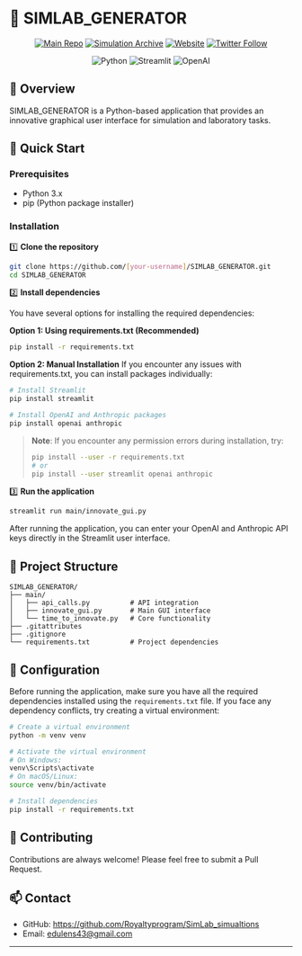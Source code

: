 # 🧪 SIMLAB_GENERATOR

<div align="center">

[![Main Repo](https://img.shields.io/badge/Main_Repo-SimLab-black?style=flat&logo=github)](https://github.com/Royaltyprogram/SimLab)
[![Simulation Archive](https://img.shields.io/badge/Archive-Simulations-blue?style=flat&logo=github)](https://github.com/Royaltyprogram/SimLab_simualtions)
[![Website](https://img.shields.io/badge/website-simlab.info-blue?style=flat&logo=internet-explorer)](https://simlabapp.com)
[![Twitter Follow](https://img.shields.io/badge/follow-%40SimLab__official-1DA1F2?logo=twitter&style=flat)](https://twitter.com/sim_lab)

![Python](https://img.shields.io/badge/Python-3.x-blue?style=for-the-badge&logo=python)
![Streamlit](https://img.shields.io/badge/Streamlit-1.40.2-FF4B4B?style=for-the-badge&logo=streamlit)
![OpenAI](https://img.shields.io/badge/OpenAI-1.56.0-412991?style=for-the-badge&logo=openai)

</div>

## 📌 Overview
SIMLAB_GENERATOR is a Python-based application that provides an innovative graphical user interface for simulation and laboratory tasks.

## 🚀 Quick Start

### Prerequisites
- Python 3.x
- pip (Python package installer)

### Installation

1️⃣ **Clone the repository**
```bash
git clone https://github.com/[your-username]/SIMLAB_GENERATOR.git
cd SIMLAB_GENERATOR
```

2️⃣ **Install dependencies**

You have several options for installing the required dependencies:

**Option 1: Using requirements.txt (Recommended)**
```bash
pip install -r requirements.txt
```

**Option 2: Manual Installation**
If you encounter any issues with requirements.txt, you can install packages individually:
```bash
# Install Streamlit
pip install streamlit

# Install OpenAI and Anthropic packages
pip install openai anthropic
```

> **Note**: If you encounter any permission errors during installation, try:
> ```bash
> pip install --user -r requirements.txt
> # or
> pip install --user streamlit openai anthropic
> ```

3️⃣ **Run the application**
```bash
streamlit run main/innovate_gui.py
```

After running the application, you can enter your OpenAI and Anthropic API keys directly in the Streamlit user interface.

## 📁 Project Structure
```
SIMLAB_GENERATOR/
├── main/
│   ├── api_calls.py          # API integration
│   ├── innovate_gui.py       # Main GUI interface
│   └── time_to_innovate.py   # Core functionality
├── .gitattributes
├── .gitignore
└── requirements.txt          # Project dependencies
```

## 🔧 Configuration
Before running the application, make sure you have all the required dependencies installed using the `requirements.txt` file. If you face any dependency conflicts, try creating a virtual environment:

```bash
# Create a virtual environment
python -m venv venv

# Activate the virtual environment
# On Windows:
venv\Scripts\activate
# On macOS/Linux:
source venv/bin/activate

# Install dependencies
pip install -r requirements.txt
```

## 🤝 Contributing
Contributions are always welcome! Please feel free to submit a Pull Request.

## 📫 Contact
- GitHub: https://github.com/Royaltyprogram/SimLab_simualtions
- Email: edulens43@gmail.com

---

